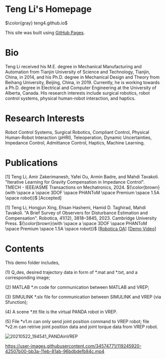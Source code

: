 <!-- # teng4.github.io -->
<!-- Teng Li's Personal Website on GitHub -->
<!-- This content will not appear in the rendered Markdown -->
# Teng Li's Homepage
$\color{gray} teng4.github.io$

This site was built using [GitHub Pages](https://pages.github.com/).
<!-- $${\color{red}Welcome \space \color{lightblue}To \space \color{orange}Stackoverflow}$$ -->


# Bio
Teng Li received his M.E. degree in Mechanical Manufacturing and Automation from Tianjin University of Science and Technology, Tianjin, China, in 2014, and his Ph.D. degree in Mechanical Design and Theory from Beihang University, Beijing, China, in 2019. Currently, he is working towards a Ph.D. degree in Electrical and Computer Engineering at the University of Alberta, Canada. His research interests include surgical robotics, robot control systems, physical human-robot interaction, and haptics.

# Research Interests
Robot Control Systems, Surgical Robotics, Compliant Control, Physical Human-Robot Interaction ($p$HRI), Teleoperation, Dynamic Uncertainties, Impedance Control, Admittance Control, Haptics, Machine Learning.

# Publications
[1] Teng Li, Amir Zakerimanesh, Yafei Ou, Armin Badre, and Mahdi Tavakoli. "Iterative Learning for Gravity Compensation in Impedance Control". TMECH - IEEE/ASME Transactions on Mechatronics, 2024. ${\color{brown}(with \space a \space 3DOF \space PHANToM \space Premium \space 1.5A \space robot)}$ [Accepted]

[1] Teng Li, Hongjun Xing, Ehsan Hashemi, Hamid D. Taghirad, Mahdi Tavakoli. "A Brief Survey of Observers for Disturbance Estimation and Compensation". Robotica, 41(12), 3818–3845, 2023. Cambridge University Press. ${\color{brown}(with \space a \space 3DOF \space PHANToM \space Premium \space 1.5A \space robot)}$ [[Robotica OA](https://doi.org/10.1017/S0263574723001091)] [[Demo Video](https://www.youtube.com/watch?v=6ePnym57jPU)]

# Contents
This demo folder includes, 

(1) Q_des, desired trajectory data in form of *.mat and *.txt, and a corresponding image;

(2) MATLAB *.m code for communication between MATLAB and VREP;

(3) SIMULINK *.slx file for communication between SIMULINK and VREP (via Sfunction);

(4) A scene *.ttt file is the virtual PANDA robot in VREP.

(5) File *v1.m can only send joint position command to VREP robot; file *v2.m can retrive joint position data and joint torque data from VREP robot.

![20210522_194541_PANDAinVREP](https://user-images.githubusercontent.com/34574771/119245433-98bbba80-bb36-11eb-8214-1a27b54c3b6c.png)


https://user-images.githubusercontent.com/34574771/119245920-42507b00-bb3a-11eb-81ab-96bdbdefb84c.mp4


